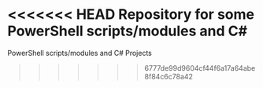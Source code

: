 <<<<<<< HEAD
Repository for some PowerShell scripts/modules and C#
=======
PowerShell scripts/modules and C# Projects
>>>>>>> 6777de99d9604cf44f6a17a64abe8f84c6c78a42
